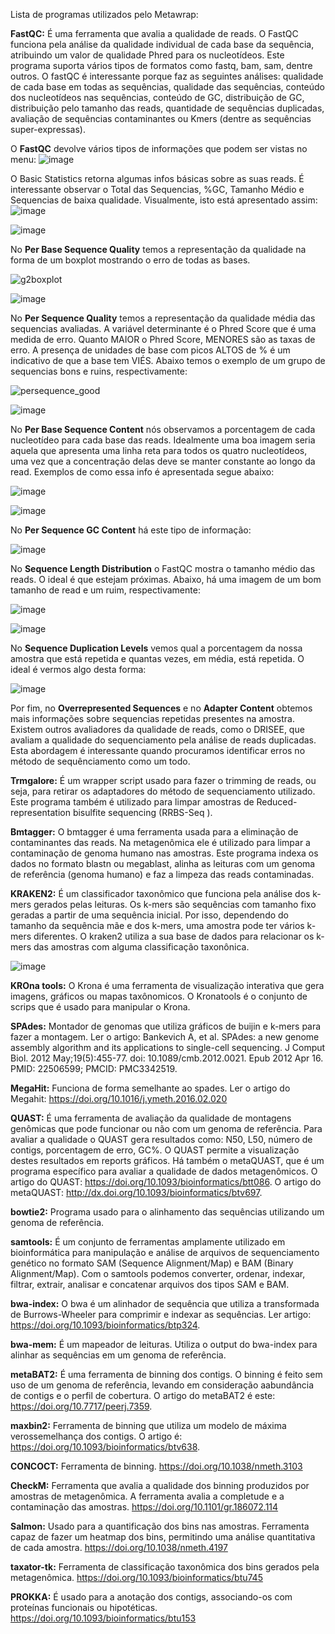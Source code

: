 Lista de programas utilizados pelo Metawrap:

**FastQC:** É uma ferramenta que avalia a qualidade de reads. O FastQC funciona pela análise da qualidade individual de cada base da sequência, atribuindo um valor de qualidade Phred para os nucleotídeos. Este programa suporta vários tipos de formatos como fastq, bam, sam, dentre outros. O fastQC é interessante porque faz as seguintes análises: qualidade de cada base em todas as sequências, qualidade das sequências, conteúdo dos nucleotídeos nas sequências, conteúdo de GC, distribuição de GC, distribuição pelo tamanho das reads, quantidade de sequências duplicadas, avaliação de sequências contaminantes ou Kmers (dentre as sequências super-expressas). 

O **FastQC** devolve vários tipos de informações que podem ser vistas no menu:
![image](https://github.com/user-attachments/assets/563d7177-c240-4f98-80ec-7d928a1416e8)



O Basic Statistics retorna algumas infos básicas sobre as suas reads. É interessante observar o Total das Sequencias, %GC, Tamanho Médio e Sequencias de baixa qualidade. Visualmente, isto está apresentado assim:
![image](https://github.com/user-attachments/assets/dbbb19cb-0995-4f58-b03f-441e55e592e1)

![image](https://github.com/user-attachments/assets/ce7f1303-238f-45ca-9c81-bcb1717112d3)

No **Per Base Sequence Quality** temos a representação da qualidade na forma de um boxplot mostrando o erro de todas as bases. 

![g2boxplot](https://github.com/user-attachments/assets/fbac8a59-f828-4b15-9243-fcd1e247d80e)

![image](https://github.com/user-attachments/assets/c41896c9-3077-43ea-b7b8-a586a972b950)

No **Per Sequence Quality** temos a representação da qualidade média das sequencias avaliadas. A variável determinante é o Phred Score que é uma medida de erro. Quanto MAIOR o Phred Score, MENORES são as taxas de erro. A presença de unidades de base com picos ALTOS de % é um indicativo de que a base tem VIÉS. Abaixo temos o exemplo de um grupo de sequencias bons e ruins, respectivamente:

![persequence_good](https://github.com/user-attachments/assets/31a413d9-d4d1-4ef5-b9a9-7c3f91b3aea6)

![image](https://github.com/user-attachments/assets/a65f8ff5-6509-4a19-b7be-9ced5a543574)

No **Per Base Sequence Content** nós observamos a porcentagem de cada nucleotídeo para cada base das reads. Idealmente uma boa imagem seria aquela que apresenta uma linha reta para todos os quatro nucleotídeos, uma vez que a concentração delas deve se manter constante ao longo da read. Exemplos de como essa info é apresentada segue abaixo:

![image](https://github.com/user-attachments/assets/bbafefc6-dd87-4b60-ba29-ab6922816465)

![image](https://github.com/user-attachments/assets/d0dc8df5-424e-496b-a49a-3f33fc0ef760)

No **Per Sequence GC Content** há este tipo de informação:

![image](https://github.com/user-attachments/assets/c63b7211-0109-46c8-9383-92bf3a14d2d4)

No **Sequence Length Distribution** o FastQC mostra o tamanho médio das reads. O ideal é que estejam próximas. Abaixo, há uma imagem de um bom tamanho de read e um ruim, respectivamente:

![image](https://github.com/user-attachments/assets/8ae7b398-7aba-4821-acf3-e7207e7fb2ff)

![image](https://github.com/user-attachments/assets/319e9a17-7daa-4be2-875f-c9c3aff07031)

No **Sequence Duplication Levels** vemos qual a porcentagem da nossa amostra que está repetida e quantas vezes, em média, está repetida. O ideal é vermos algo desta forma:

![image](https://github.com/user-attachments/assets/49ce21c7-c789-4a3c-ad51-1631a26e57d1)

Por fim, no **Overrepresented Sequences** e no **Adapter Content** obtemos mais informações sobre sequencias repetidas presentes na amostra.
Existem outros avaliadores da qualidade de reads, como o DRISEE, que avaliam a qualidade do sequenciamento pela análise de reads duplicadas. Esta abordagem é interessante quando procuramos identificar erros no método de sequênciamento como um todo.

**Trmgalore:** É um wrapper script usado para fazer o trimming de reads, ou seja, para retirar os adaptadores do método de sequenciamento utilizado. Este programa também é utilizado para limpar amostras de Reduced-representation bisulfite sequencing (RRBS-Seq ).

**Bmtagger:** O bmtagger é uma ferramenta usada para a eliminação de contaminantes das reads. Na metagenômica ele é utilizado para limpar a contaminação de genoma humano nas amostras. Este programa indexa os dados no formato blastn ou megablast, alinha as leituras com um genoma de referência (genoma humano) e faz a limpeza das reads contaminadas.

**KRAKEN2:** É um classificador taxonômico que funciona pela análise dos k-mers gerados pelas leituras. Os k-mers são sequências com tamanho fixo geradas a partir de uma sequência inicial. Por isso, dependendo do tamanho da sequência mãe e dos k-mers, uma amostra pode ter vários k-mers diferentes. O kraken2 utiliza a sua base de dados para relacionar os k-mers das amostras com alguma classificação taxonônica.

![image](https://github.com/user-attachments/assets/0a99a17f-c8b0-4621-b7b5-d74729a6a5f0)

**KROna tools:** O Krona é uma ferramenta de visualização interativa que gera imagens, gráficos ou mapas taxônomicos. O Kronatools é o conjunto de scrips que é usado para manipular o Krona. 

**SPAdes:** Montador de genomas que utiliza gráficos de buijin e k-mers para fazer a montagem. Ler o artigo: Bankevich A, et al. SPAdes: a new genome assembly algorithm and its applications to single-cell sequencing. J Comput Biol. 2012 May;19(5):455-77. doi: 10.1089/cmb.2012.0021. Epub 2012 Apr 16. PMID: 22506599; PMCID: PMC3342519.

**MegaHit:** Funciona de forma semelhante ao spades. Ler o artigo do Megahit: https://doi.org/10.1016/j.ymeth.2016.02.020

**QUAST:** É uma ferramenta de avaliação da qualidade de montagens genômicas que pode funcionar ou não com um genoma de referência. Para avaliar a qualidade o QUAST gera resultados como: N50, L50, número de contigs, porcentagem de erro, GC%. O QUAST permite a visualização destes resultados em reports gráficos. Há também o metaQUAST, que é um programa específico para avaliar a qualidade de dados metagenômicos. O artigo do QUAST: https://doi.org/10.1093/bioinformatics/btt086. O artigo do metaQUAST: http://dx.doi.org/10.1093/bioinformatics/btv697.

**bowtie2:** Programa usado para o alinhamento das sequências utilizando um genoma de referência.

**samtools:** É um conjunto de ferramentas amplamente utilizado em bioinformática para manipulação e análise de arquivos de sequenciamento genético no formato SAM (Sequence Alignment/Map) e BAM (Binary Alignment/Map). Com o samtools podemos converter, ordenar, indexar, filtrar, extrair, analisar e concatenar arquivos dos tipos SAM e BAM.

**bwa-index:** O bwa é um alinhador de sequência que utiliza a transformada de Burrows-Wheeler para comprimir e indexar as sequências. Ler artigo: https://doi.org/10.1093/bioinformatics/btp324.

**bwa-mem:** É um mapeador de leituras. Utiliza o output do bwa-index para alinhar as sequências em um genoma de referência.

**metaBAT2:** É uma ferramenta de binning dos contigs. O binning é feito sem uso de um genoma de referência, levando em consideração aabundância de contigs e o perfil de cobertura. O artigo do metaBAT2 é este: https://doi.org/10.7717/peerj.7359.

**maxbin2:** Ferramenta de binning que utiliza um modelo de máxima verossemelhança dos contigs. O artigo é: https://doi.org/10.1093/bioinformatics/btv638.

**CONCOCT:** Ferramenta de binning. https://doi.org/10.1038/nmeth.3103

**CheckM:** Ferramenta que avalia a qualidade dos binning produzidos por amostras de metagenômica. A ferramenta avalia a completude e a contaminação das amostras. https://doi.org/10.1101/gr.186072.114

**Salmon:** Usado para a quantificação dos bins nas amostras. Ferramenta capaz de fazer um heatmap dos bins, permitindo uma análise quantitativa de cada amostra. https://doi.org/10.1038/nmeth.4197

**taxator-tk:** Ferramenta de classificação taxonômica dos bins gerados pela metagenômica. https://doi.org/10.1093/bioinformatics/btu745

**PROKKA:** É usado para a anotação dos contigs, associando-os com proteínas funcionais ou hipotéticas. https://doi.org/10.1093/bioinformatics/btu153
